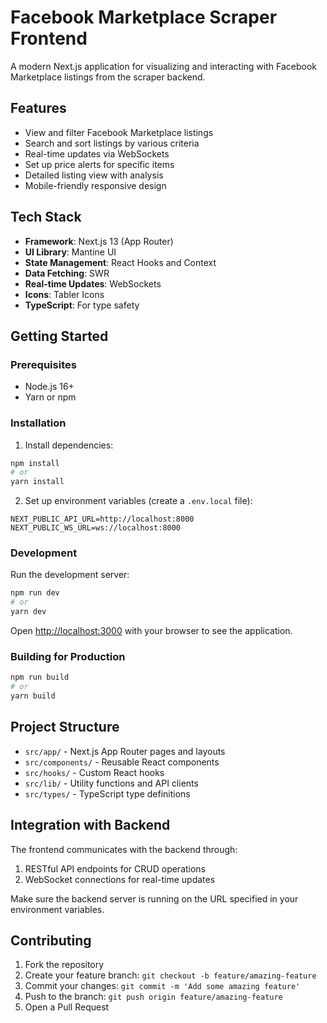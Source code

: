 # Facebook Marketplace Scraper Frontend

A modern Next.js application for visualizing and interacting with Facebook Marketplace listings from the scraper backend.

## Features

- View and filter Facebook Marketplace listings
- Search and sort listings by various criteria
- Real-time updates via WebSockets
- Set up price alerts for specific items
- Detailed listing view with analysis
- Mobile-friendly responsive design

## Tech Stack

- **Framework**: Next.js 13 (App Router)
- **UI Library**: Mantine UI
- **State Management**: React Hooks and Context
- **Data Fetching**: SWR
- **Real-time Updates**: WebSockets
- **Icons**: Tabler Icons
- **TypeScript**: For type safety

## Getting Started

### Prerequisites

- Node.js 16+ 
- Yarn or npm

### Installation

1. Install dependencies:

```bash
npm install
# or
yarn install
```

2. Set up environment variables (create a `.env.local` file):

```
NEXT_PUBLIC_API_URL=http://localhost:8000
NEXT_PUBLIC_WS_URL=ws://localhost:8000
```

### Development

Run the development server:

```bash
npm run dev
# or
yarn dev
```

Open [http://localhost:3000](http://localhost:3000) with your browser to see the application.

### Building for Production

```bash
npm run build
# or
yarn build
```

## Project Structure

- `src/app/` - Next.js App Router pages and layouts
- `src/components/` - Reusable React components
- `src/hooks/` - Custom React hooks
- `src/lib/` - Utility functions and API clients
- `src/types/` - TypeScript type definitions

## Integration with Backend

The frontend communicates with the backend through:

1. RESTful API endpoints for CRUD operations
2. WebSocket connections for real-time updates

Make sure the backend server is running on the URL specified in your environment variables.

## Contributing

1. Fork the repository
2. Create your feature branch: `git checkout -b feature/amazing-feature`
3. Commit your changes: `git commit -m 'Add some amazing feature'`
4. Push to the branch: `git push origin feature/amazing-feature`
5. Open a Pull Request 